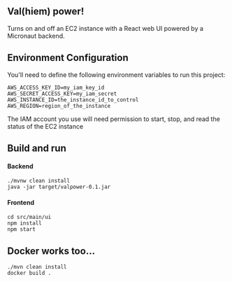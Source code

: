 ## Val(hiem) power!

Turns on and off an EC2 instance with a React web UI powered by a Micronaut backend.

## Environment Configuration
You'll need to define the following environment variables to run this project:
```
AWS_ACCESS_KEY_ID=my_iam_key_id
AWS_SECRET_ACCESS_KEY=my_iam_secret
AWS_INSTANCE_ID=the_instance_id_to_control
AWS_REGION=region_of_the_instance
```
The IAM account you use will need permission to start, stop, and read the status of the EC2 instance

## Build and run

#### Backend
```
./mvnw clean install
java -jar target/valpower-0.1.jar
```
#### Frontend
```
cd src/main/ui
npm install
npm start
```

## Docker works too...
```
./mvn clean install
docker build .
```
